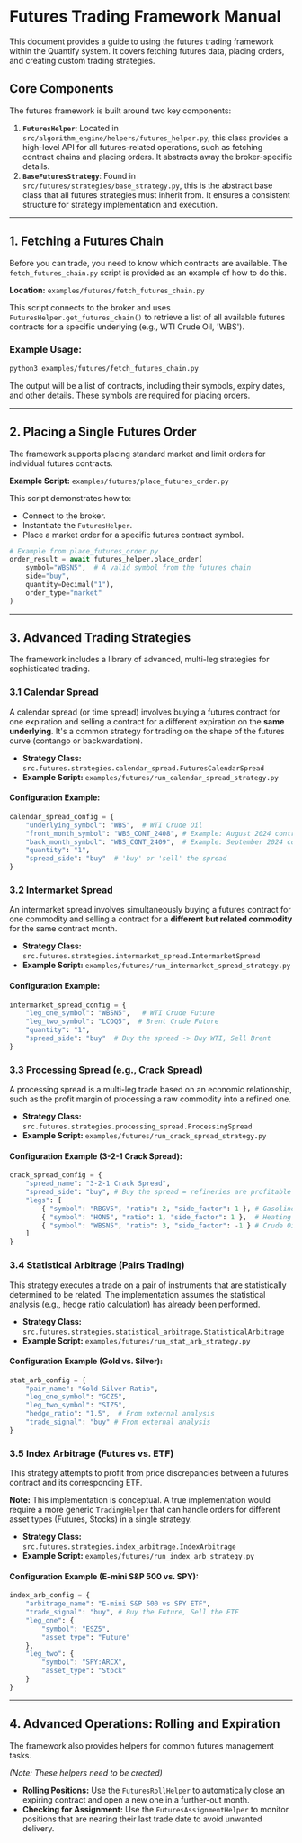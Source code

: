 # Futures Trading Framework Manual

This document provides a guide to using the futures trading framework within the Quantify system. It covers fetching futures data, placing orders, and creating custom trading strategies.

## Core Components

The futures framework is built around two key components:

1.  **`FuturesHelper`**: Located in `src/algorithm_engine/helpers/futures_helper.py`, this class provides a high-level API for all futures-related operations, such as fetching contract chains and placing orders. It abstracts away the broker-specific details.
2.  **`BaseFuturesStrategy`**: Found in `src/futures/strategies/base_strategy.py`, this is the abstract base class that all futures strategies must inherit from. It ensures a consistent structure for strategy implementation and execution.

---

## 1. Fetching a Futures Chain

Before you can trade, you need to know which contracts are available. The `fetch_futures_chain.py` script is provided as an example of how to do this.

**Location:** `examples/futures/fetch_futures_chain.py`

This script connects to the broker and uses `FuturesHelper.get_futures_chain()` to retrieve a list of all available futures contracts for a specific underlying (e.g., WTI Crude Oil, 'WBS').

### Example Usage:

```bash
python3 examples/futures/fetch_futures_chain.py
```

The output will be a list of contracts, including their symbols, expiry dates, and other details. These symbols are required for placing orders.

---

## 2. Placing a Single Futures Order

The framework supports placing standard market and limit orders for individual futures contracts.

**Example Script:** `examples/futures/place_futures_order.py`

This script demonstrates how to:
- Connect to the broker.
- Instantiate the `FuturesHelper`.
- Place a market order for a specific futures contract symbol.

```python
# Example from place_futures_order.py
order_result = await futures_helper.place_order(
    symbol="WBSN5",  # A valid symbol from the futures chain
    side="buy",
    quantity=Decimal("1"),
    order_type="market"
)
```

---

## 3. Advanced Trading Strategies

The framework includes a library of advanced, multi-leg strategies for sophisticated trading.

### 3.1 Calendar Spread

A calendar spread (or time spread) involves buying a futures contract for one expiration and selling a contract for a different expiration on the **same underlying**. It's a common strategy for trading on the shape of the futures curve (contango or backwardation).

-   **Strategy Class:** `src.futures.strategies.calendar_spread.FuturesCalendarSpread`
-   **Example Script:** `examples/futures/run_calendar_spread_strategy.py`

#### Configuration Example:
```python
calendar_spread_config = {
    "underlying_symbol": "WBS",  # WTI Crude Oil
    "front_month_symbol": "WBS_CONT_2408", # Example: August 2024 contract
    "back_month_symbol": "WBS_CONT_2409",  # Example: September 2024 contract
    "quantity": "1",
    "spread_side": "buy"  # 'buy' or 'sell' the spread
}
```

### 3.2 Intermarket Spread

An intermarket spread involves simultaneously buying a futures contract for one commodity and selling a contract for a **different but related commodity** for the same contract month.

-   **Strategy Class:** `src.futures.strategies.intermarket_spread.IntermarketSpread`
-   **Example Script:** `examples/futures/run_intermarket_spread_strategy.py`

#### Configuration Example:
```python
intermarket_spread_config = {
    "leg_one_symbol": "WBSN5",   # WTI Crude Future
    "leg_two_symbol": "LCOQ5",  # Brent Crude Future
    "quantity": "1",
    "spread_side": "buy"  # Buy the spread -> Buy WTI, Sell Brent
}
```

### 3.3 Processing Spread (e.g., Crack Spread)

A processing spread is a multi-leg trade based on an economic relationship, such as the profit margin of processing a raw commodity into a refined one.

-   **Strategy Class:** `src.futures.strategies.processing_spread.ProcessingSpread`
-   **Example Script:** `examples/futures/run_crack_spread_strategy.py`

#### Configuration Example (3-2-1 Crack Spread):
```python
crack_spread_config = {
    "spread_name": "3-2-1 Crack Spread",
    "spread_side": "buy", # Buy the spread = refineries are profitable
    "legs": [
        { "symbol": "RBGV5", "ratio": 2, "side_factor": 1 }, # Gasoline
        { "symbol": "HON5", "ratio": 1, "side_factor": 1 },  # Heating Oil
        { "symbol": "WBSN5", "ratio": 3, "side_factor": -1 } # Crude Oil
    ]
}
```

### 3.4 Statistical Arbitrage (Pairs Trading)

This strategy executes a trade on a pair of instruments that are statistically determined to be related. The implementation assumes the statistical analysis (e.g., hedge ratio calculation) has already been performed.

-   **Strategy Class:** `src.futures.strategies.statistical_arbitrage.StatisticalArbitrage`
-   **Example Script:** `examples/futures/run_stat_arb_strategy.py`

#### Configuration Example (Gold vs. Silver):
```python
stat_arb_config = {
    "pair_name": "Gold-Silver Ratio",
    "leg_one_symbol": "GCZ5",
    "leg_two_symbol": "SIZ5",
    "hedge_ratio": "1.5",  # From external analysis
    "trade_signal": "buy" # From external analysis
}
```

### 3.5 Index Arbitrage (Futures vs. ETF)

This strategy attempts to profit from price discrepancies between a futures contract and its corresponding ETF.

**Note:** This implementation is conceptual. A true implementation would require a more generic `TradingHelper` that can handle orders for different asset types (Futures, Stocks) in a single strategy.

-   **Strategy Class:** `src.futures.strategies.index_arbitrage.IndexArbitrage`
-   **Example Script:** `examples/futures/run_index_arb_strategy.py`

#### Configuration Example (E-mini S&P 500 vs. SPY):
```python
index_arb_config = {
    "arbitrage_name": "E-mini S&P 500 vs SPY ETF",
    "trade_signal": "buy", # Buy the Future, Sell the ETF
    "leg_one": {
        "symbol": "ESZ5",
        "asset_type": "Future"
    },
    "leg_two": {
        "symbol": "SPY:ARCX",
        "asset_type": "Stock"
    }
}
```

---

## 4. Advanced Operations: Rolling and Expiration

The framework also provides helpers for common futures management tasks.

*(Note: These helpers need to be created)*

-   **Rolling Positions:** Use the `FuturesRollHelper` to automatically close an expiring contract and open a new one in a further-out month.
-   **Checking for Assignment:** Use the `FuturesAssignmentHelper` to monitor positions that are nearing their last trade date to avoid unwanted delivery.
